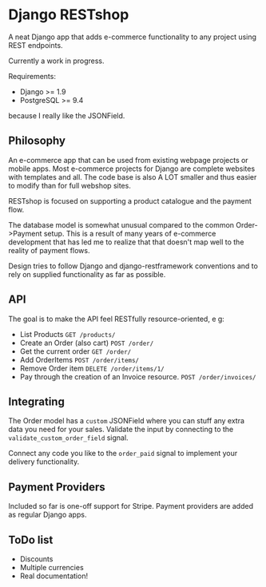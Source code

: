 # Django RESTshop
A neat Django app that adds e-commerce functionality to any project using REST endpoints. 

Currently a work in progress. 

Requirements:

- Django >= 1.9
- PostgreSQL >= 9.4

because I really like the JSONField.

## Philosophy
An e-commerce app that can be used from existing webpage projects or mobile apps. Most e-commerce projects for Django are complete websites with templates and all. The code base is also A LOT smaller and thus easier to modify than for full webshop sites.

RESTshop is focused on supporting a product catalogue and the payment flow. 

The database model is somewhat unusual compared to the common Order->Payment setup. This is a result of many years of e-commerce development that has led me to realize that that doesn't map well to the reality of payment flows.

Design tries to follow Django and django-restframework conventions and to rely on supplied functionality as far as possible.

## API
The goal is to make the API feel RESTfully resource-oriented, e g:

- List Products `GET /products/`
- Create an Order (also cart) `POST /order/`
- Get the current order `GET /order/`
- Add OrderItems `POST /order/items/`
- Remove Order item `DELETE /order/items/1/`
- Pay through the creation of an Invoice resource. `POST /order/invoices/`

## Integrating
The Order model has a `custom` JSONField where you can stuff any extra data you need for your sales. Validate the input by connecting to the `validate_custom_order_field` signal.

Connect any code you like to the `order_paid` signal to implement your delivery functionality.

## Payment Providers
Included so far is one-off support for Stripe. Payment providers are added as regular Django apps.


## ToDo list
- Discounts
- Multiple currencies
- Real documentation!
